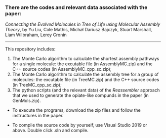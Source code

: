 ### There are the codes and relevant data associated with the paper:
*Connecting the Evolved Molecules in Tree of Life using Molecular Assembly Theory*, by Yu Liu, Cole Mathis, Michał Dariusz Bajczyk, Stuart Marshall, Liam Wilbraham, Leroy Cronin

------

This repository includes:
1. The Monte Carlo algorithm to calculate the shortest assembly pathways for a single molecule: the excutable file (in AssemblyMC.zip) and the C++ source codes (in AssemblyMC_cpp_sc.zip);
2. The Monte Carlo algorithm to calculate the assembly tree for a group of molecules: the excutable file (in TreeMC.zip) and the C++ source codes (in TreeMC_cpp_sc.zip);
3. The python scripts (and the relevant data) of the *Reassembler* approach that we used to generate the opiate-like compunds in the paper (in GenMols.zip).


* To execute the programs, download the zip files and follow the instructures in the paper.

* To compile the source code by yourself, use Visual Studio 2019 or above. Double click .sln and compile.

